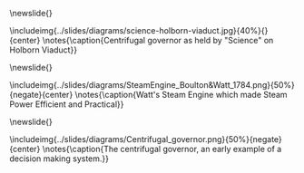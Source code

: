 \newslide{}

\includeimg{../slides/diagrams/science-holborn-viaduct.jpg}{40%}{}{center}
\notes{\caption{Centrifugal governor as held by "Science" on Holborn Viaduct}}

\newslide{}

\includeimg{../slides/diagrams/SteamEngine_Boulton&Watt_1784.png}{50%}{negate}{center}
\notes{\caption{Watt's Steam Engine which made Steam Power Efficient and Practical}}

\newslide{}

\includeimg{../slides/diagrams/Centrifugal_governor.png}{50%}{negate}{center}
\notes{\caption{The centrifugal governor, an early example of a decision making system.}}

